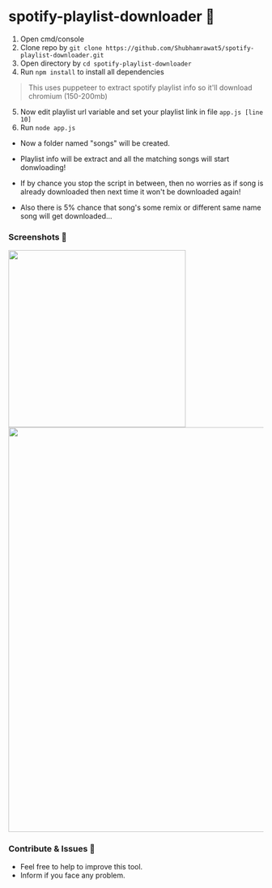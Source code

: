 # spotify-playlist-downloader 🎵

1. Open cmd/console
2. Clone repo by `git clone https://github.com/Shubhamrawat5/spotify-playlist-downloader.git`
3. Open directory by `cd spotify-playlist-downloader`
4. Run `npm install` to install all dependencies

> This uses puppeteer to extract spotify playlist info so it'll download chromium (150-200mb)

5. Now edit playlist url variable and set your playlist link in file `app.js [line 10]`
6. Run `node app.js`

- Now a folder named "songs" will be created.

- Playlist info will be extract and all the matching songs will start donwloading!

- If by chance you stop the script in between, then no worries as if song is already downloaded then next time it won't be downloaded again!

- Also there is 5% chance that song's some remix or different same name song will get downloaded...

### Screenshots 🚀

<img src = "https://i.ibb.co/ScGmnj3/download-spotify-to-mp3.png" width="350"/>
<img src = "https://i.ibb.co/0MfLvNy/spo.png" width="800"/>

### Contribute & Issues 🚀

- Feel free to help to improve this tool.
- Inform if you face any problem.
